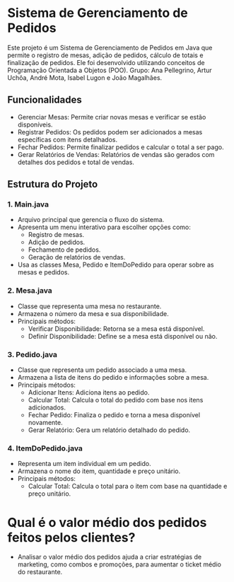 # Sistema de Gerenciamento de Pedidos

Este projeto é um Sistema de Gerenciamento de Pedidos em Java que permite o registro de mesas, adição de pedidos, cálculo de totais e finalização de pedidos. Ele foi desenvolvido utilizando conceitos de Programação Orientada a Objetos (POO).
Grupo: Ana Pellegrino, Artur Uchôa, André Mota, Isabel Lugon e João Magalhães.

## Funcionalidades

- Gerenciar Mesas: Permite criar novas mesas e verificar se estão disponíveis.
- Registrar Pedidos: Os pedidos podem ser adicionados a mesas específicas com itens detalhados.
- Fechar Pedidos: Permite finalizar pedidos e calcular o total a ser pago.
- Gerar Relatórios de Vendas: Relatórios de vendas são gerados com detalhes dos pedidos e total de vendas.

## Estrutura do Projeto

### 1. Main.java
- Arquivo principal que gerencia o fluxo do sistema.
- Apresenta um menu interativo para escolher opções como:
  - Registro de mesas.
  - Adição de pedidos.
  - Fechamento de pedidos.
  - Geração de relatórios de vendas.
- Usa as classes Mesa, Pedido e ItemDoPedido para operar sobre as mesas e pedidos.

### 2. Mesa.java
- Classe que representa uma mesa no restaurante.
- Armazena o número da mesa e sua disponibilidade.
- Principais métodos:
  - Verificar Disponibilidade: Retorna se a mesa está disponível.
  - Definir Disponibilidade: Define se a mesa está disponível ou não.

### 3. Pedido.java
- Classe que representa um pedido associado a uma mesa.
- Armazena a lista de itens do pedido e informações sobre a mesa.
- Principais métodos:
  - Adicionar Itens: Adiciona itens ao pedido.
  - Calcular Total: Calcula o total do pedido com base nos itens adicionados.
  - Fechar Pedido: Finaliza o pedido e torna a mesa disponível novamente.
  - Gerar Relatório: Gera um relatório detalhado do pedido.

### 4. ItemDoPedido.java
- Representa um item individual em um pedido.
- Armazena o nome do item, quantidade e preço unitário.
- Principais métodos:
  - Calcular Total: Calcula o total para o item com base na quantidade e preço unitário.

# Qual é o valor médio dos pedidos feitos pelos clientes?
- Analisar o valor médio dos pedidos ajuda a criar estratégias de marketing, como combos e promoções, para aumentar o ticket médio do restaurante.
